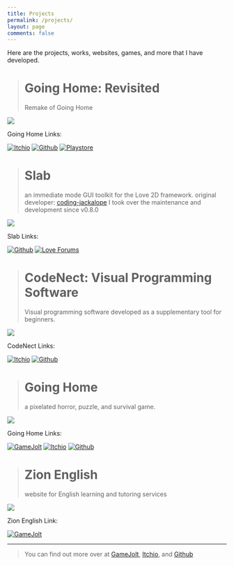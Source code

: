 ```yaml
---
title: Projects
permalink: /projects/
layout: page
comments: false
---
```


Here are the projects, works, websites, games, and more that I have developed.

> # Going Home: Revisited
> Remake of Going Home
<img src="../assets/img/projects/goinghomerevisited.png">

Going Home Links:

[![Itchio](../assets/img/icons/itchio.png)](https://flamendless.itch.io/going-home-revisited)
[![Github](../assets/img/icons/github.png)](https://github.com/flamendless/GoingHome)
[![Playstore](../assets/img/icons/playstore.png)](https://play.google.com/store/apps/details?id=org.flamendless.goinghomerevisited)


> # Slab
> an immediate mode GUI toolkit for the Love 2D framework.
original developer: [coding-jackalope](https://github.com/coding-jackalope/)
I took over the maintenance and development since v0.8.0
<img src="../assets/img/projects/slab.png">

Slab Links:

[![Github](../assets/img/icons/github.png)](https://github.com/flamendless/Slab)
[![Love Forums](../assets/img/icons/love2d.png)](https://love2d.org/forums/viewtopic.php?t=86410)

> # CodeNect: Visual Programming Software
> Visual programming software developed as a supplementary tool for beginners.
<img src="../assets/img/projects/codenect.png">

CodeNect Links:

[![Itchio](../assets/img/icons/itchio.png)](https://flamendless.itch.io/codenect)
[![Github](../assets/img/icons/github.png)](https://github.com/flamendless/CodeNect-VPS)

> # Going Home
> a pixelated horror, puzzle, and survival game.
<img src="../assets/img/projects/goinghome.png">

Going Home Links:

[![GameJolt](../assets/img/icons/gamejolt.png)](https://gamejolt.com/games/goinghome/237280)
[![Itchio](../assets/img/icons/itchio.png)](https://flamendless.itch.io/going-home)
[![Github](../assets/img/icons/github.png)](https://github.com/flamendless/GoingHome/releases/tag/GoingHome)

> # Zion English
> website for English learning and tutoring services
<img src="../assets/img/projects/zionenglish.png">

Zion English Link:

[![GameJolt](../assets/img/icons/zionenglish.png)](https://zion-cha-english.academy)

---

> You can find out more over at
[GameJolt](https://gamejolt.com/@brbl/games),
[Itchio](https://flamendless.itch.io), and
[Github](https://github.com/flamendless)

